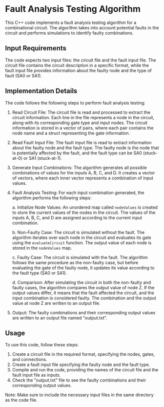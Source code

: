 # Fault Analysis Testing Algorithm

This C++ code implements a fault analysis testing algorithm for a combinational circuit. The algorithm takes into account potential faults in the circuit and performs simulations to identify faulty combinations. 

## Input Requirements

The code expects two input files: the circuit file and the fault input file. The circuit file contains the circuit description in a specific format, while the fault input file provides information about the faulty node and the type of fault (SA0 or SA1). 

## Implementation Details

The code follows the following steps to perform fault analysis testing:

1. Read Circuit File: The circuit file is read and processed to extract the circuit information. Each line in the file represents a node in the circuit, along with its corresponding gate type and input nodes. The circuit information is stored in a vector of pairs, where each pair contains the node name and a struct representing the gate information.

2. Read Fault Input File: The fault input file is read to extract information about the faulty node and the fault type. The faulty node is the node that is potentially affected by the fault, and the fault type can be SA0 (stuck-at-0) or SA1 (stuck-at-1).

3. Generate Input Combinations: The algorithm generates all possible combinations of values for the inputs A, B, C, and D. It creates a vector of vectors, where each inner vector represents a combination of input values.

4. Fault Analysis Testing: For each input combination generated, the algorithm performs the following steps:

   a. Initialize Node Values: An unordered map called `nodeValues` is created to store the current values of the nodes in the circuit. The values of the inputs A, B, C, and D are assigned according to the current input combination.

   b. Non-Faulty Case: The circuit is simulated without the fault. The algorithm iterates over each node in the circuit and evaluates its gate using the `evaluateCircuit` function. The output value of each node is stored in the `nodeValues` map.

   c. Faulty Case: The circuit is simulated with the fault. The algorithm follows the same procedure as the non-faulty case, but before evaluating the gate of the faulty node, it updates its value according to the fault type (SA0 or SA1).

   d. Comparison: After simulating the circuit in both the non-faulty and faulty cases, the algorithm compares the output value of node Z. If the output values differ, it means that the fault affected the circuit, and the input combination is considered faulty. The combination and the output value at node Z are written to an output file.

5. Output: The faulty combinations and their corresponding output values are written to an output file named "output.txt".


## Usage

To use this code, follow these steps:

1. Create a circuit file in the required format, specifying the nodes, gates, and connections.
2. Create a fault input file specifying the faulty node and the fault type.
3. Compile and run the code, providing the names of the circuit file and the fault input file as inputs.
4. Check the "output.txt" file to see the faulty combinations and their corresponding output values.

Note: Make sure to include the necessary input files in the same directory as the code file.
